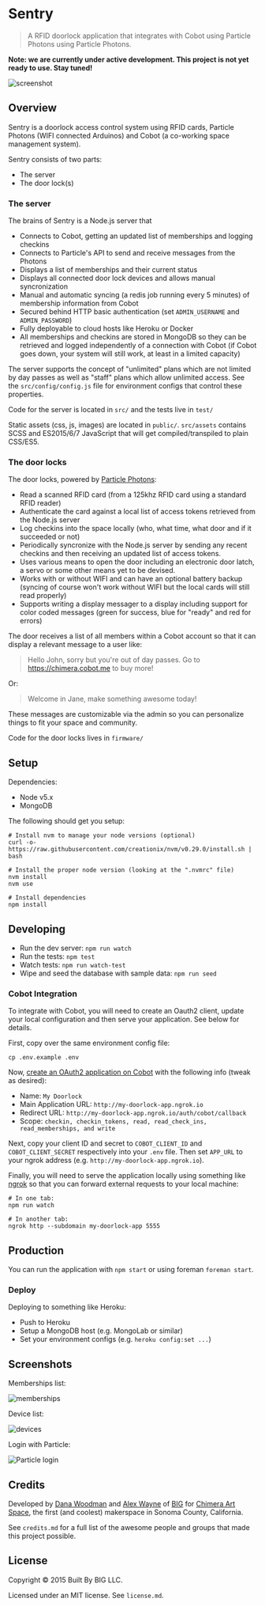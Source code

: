 # Sentry

> A RFID doorlock application that integrates with Cobot using Particle Photons using Particle Photons.

**Note: we are currently under active development. This project is not yet ready to use. Stay tuned!**

![screenshot](http://cl.ly/e4y0/Screen%20Shot%202015-12-12%20at%202.33.19%20PM.png)

## Overview

Sentry is a doorlock access control system using RFID cards, Particle Photons (WIFI connected Arduinos) and Cobot (a co-working space management system).

Sentry consists of two parts:

- The server
- The door lock(s)

### The server

The brains of Sentry is a Node.js server that

- Connects to Cobot, getting an updated list of memberships and logging checkins
- Connects to Particle's API to send and receive messages from the Photons
- Displays a list of memberships and their current status
- Displays all connected door lock devices and allows manual syncronization
- Manual and automatic syncing (a redis job running every 5 minutes) of membership information from Cobot
- Secured behind HTTP basic authentication (set `ADMIN_USERNAME` and `ADMIN_PASSWORD`)
- Fully deployable to cloud hosts like Heroku or Docker
- All memberships and checkins are stored in MongoDB so they can be retrieved and logged independently of a connection with Cobot (if Cobot goes down, your system will still work, at least in a limited capacity)

The server supports the concept of "unlimited" plans which are not limited by day passes as well as "staff" plans which allow unlimited access. See the `src/config/config.js` file for environment configs that control these properties.

Code for the server is located in `src/` and the tests live in `test/`

Static assets (css, js, images) are located in `public/`. `src/assets` contains SCSS and ES2015/6/7 JavaScript that will get compiled/transpiled to plain CSS/ES5.


### The door locks

The door locks, powered by [Particle Photons](https://store.particle.io/):

- Read a scanned RFID card (from a 125khz RFID card using a standard RFID reader)
- Authenticate the card against a local list of access tokens retrieved from the Node.js server
- Log checkins into the space locally (who, what time, what door and if it succeeded or not)
- Periodically syncronize with the Node.js server by sending any recent checkins and then receiving an updated list of access tokens.
- Uses various means to open the door including an electronic door latch, a servo or some other means yet to be devised.
- Works with or without WIFI and can have an optional battery backup (syncing of course won't work without WIFI but the local cards will still read properly)
- Supports writing a display messager to a display including support for color coded messages (green for success, blue for "ready" and red for errors)

The door receives a list of all members within a Cobot account so that it can display a relevant message to a user like:

> Hello John, sorry but you're out of day passes. Go to https://chimera.cobot.me to buy more!

Or:

> Welcome in Jane, make something awesome today!

These messages are customizable via the admin so you can personalize things to fit your space and community.

Code for the door locks lives in `firmware/`


## Setup

Dependencies:

- Node v5.x
- MongoDB

The following should get you setup:

```shell
# Install nvm to manage your node versions (optional)
curl -o- https://raw.githubusercontent.com/creationix/nvm/v0.29.0/install.sh | bash

# Install the proper node version (looking at the ".nvmrc" file)
nvm install
nvm use

# Install dependencies
npm install
```


## Developing

- Run the dev server: `npm run watch`
- Run the tests: `npm test`
- Watch tests: `npm run watch-test`
- Wipe and seed the database with sample data: `npm run seed`


### Cobot Integration

To integrate with Cobot, you will need to create an Oauth2 client, update your local configuration and then serve your application. See below for details.

First, copy over the same environment config file:

```shell
cp .env.example .env
```

Now, [create an OAuth2 application on Cobot](https://www.cobot.me/oauth2_clients/new) with the following info (tweak as desired):

- Name: `My Doorlock`
- Main Application URL: `http://my-doorlock-app.ngrok.io`
- Redirect URL: `http://my-doorlock-app.ngrok.io/auth/cobot/callback`
- Scope: `checkin, checkin_tokens, read, read_check_ins, read_memberships, and write`

Next, copy your client ID and secret to `COBOT_CLIENT_ID` and `COBOT_CLIENT_SECRET` respectively into your `.env` file. Then set `APP_URL` to your ngrok address (e.g. `http://my-doorlock-app.ngrok.io`).

Finally, you will need to serve the application locally using something like [ngrok](http://ngrok.io) so that you can forward external requests to your local machine:

```shell
# In one tab:
npm run watch

# In another tab:
ngrok http --subdomain my-doorlock-app 5555
```


## Production

You can run the application with `npm start` or using foreman `foreman start`.


### Deploy

Deploying to something like Heroku:

- Push to Heroku
- Setup a MongoDB host (e.g. MongoLab or similar)
- Set your environment configs (e.g. `heroku config:set ...`)


## Screenshots

Memberships list:

![memberships](http://cl.ly/e4y0/Screen%20Shot%202015-12-12%20at%202.33.19%20PM.png)

Device list:

![devices](http://cl.ly/e4lt/Screen%20Shot%202015-12-12%20at%202.35.10%20PM.png)

Login with Particle:

![Particle login](http://cl.ly/e4BS/Screen%20Shot%202015-12-12%20at%202.36.14%20PM.png)


## Credits

Developed by [Dana Woodman](http://danawoodman.com) and [Alex Wayne](http://beautifulpixel.com) of [BIG](http://builtbybig.com) for [Chimera Art Space](http://chimeraarts.org), the first (and coolest) makerspace in Sonoma County, California.

See `credits.md` for a full list of the awesome people and groups that made this project possible.


## License

Copyright &copy; 2015 Built By BIG LLC.

Licensed under an MIT license. See `license.md`.
